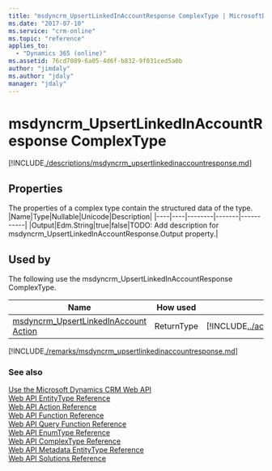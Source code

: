 ```yaml
---
title: "msdyncrm_UpsertLinkedInAccountResponse ComplexType | MicrosoftDocs"
ms.date: "2017-07-10"
ms.service: "crm-online"
ms.topic: "reference"
applies_to: 
  - "Dynamics 365 (online)"
ms.assetid: 76cd7089-6a05-4d6f-b832-9f031ced5a0b
author: "jimdaly"
ms.author: "jdaly"
manager: "jdaly"
---
```

# msdyncrm_UpsertLinkedInAccountResponse ComplexType
[!INCLUDE[./descriptions/msdyncrm_upsertlinkedinaccountresponse.md](./descriptions/msdyncrm_upsertlinkedinaccountresponse.md)]



## Properties
The properties of a complex type contain the structured data of the type.
|Name|Type|Nullable|Unicode|Description| 
|----|----|--------|-------|-----------| 
|Output|Edm.String|true|false|TODO: Add description for msdyncrm_UpsertLinkedInAccountResponse.Output property.| 

## Used by
The following use the msdyncrm_UpsertLinkedInAccountResponse ComplexType.

|Name|How used|Description| 
|----------|-----------------|-----------------|    
|[msdyncrm_UpsertLinkedInAccount Action](../actions/msdyncrm_upsertlinkedinaccount.md)|ReturnType|[!INCLUDE[../actions/descriptions/msdyncrm_upsertlinkedinaccount.md](../actions/descriptions/msdyncrm_upsertlinkedinaccount.md)]|

[!INCLUDE[./remarks/msdyncrm_upsertlinkedinaccountresponse.md](./remarks/msdyncrm_upsertlinkedinaccountresponse.md)]

### See also  
 [Use the Microsoft Dynamics CRM Web API](https://msdn.microsoft.com/library/mt593051.aspx)<br />
 [Web API EntityType Reference](../entitytypereference.md)<br />
 [Web API Action Reference](../actionreference.md)<br />
 [Web API Function Reference](../functionreference.md)<br />
 [Web API Query Function Reference](../queryfunctionreference.md)<br />
 [Web API EnumType Reference](../enumtypereference.md)<br />
 [Web API ComplexType Reference](../complextypereference.md)<br />
 [Web API Metadata EntityType Reference](../entitytypereference.md)<br />
 [Web API Solutions Reference](../solutionreference.md)<br />